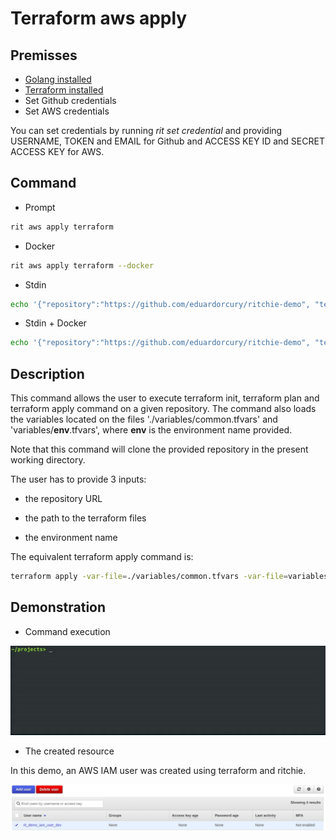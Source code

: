 # Terraform aws apply

## Premisses

- [Golang installed](https://golang.org/doc/install)
- [Terraform installed](https://www.terraform.io/downloads.html)
- Set Github credentials
- Set AWS credentials

You can set credentials by running *rit set credential* and providing USERNAME, TOKEN and EMAIL for Github and ACCESS KEY ID and SECRET ACCESS KEY for AWS.

## Command

- Prompt

```bash
rit aws apply terraform
```

- Docker

```bash
rit aws apply terraform --docker
```

- Stdin

```bash
echo '{"repository":"https://github.com/eduardorcury/ritchie-demo", "terraform_path":"/terraform", "environment":"dev"}' | rit aws apply terraform --stdin
```

- Stdin + Docker

```bash
echo '{"repository":"https://github.com/eduardorcury/ritchie-demo", "terraform_path":"/terraform", "environment":"dev"}' | rit aws apply terraform --stdin --docker
```

## Description

This command allows the user to execute terraform init, terraform plan and terraform apply command on a given repository. The command also loads the variables located on the files './variables/common.tfvars' and 'variables/**env**.tfvars', where **env** is the environment name provided.

Note that this command will clone the provided repository in the present working directory.

The user has to provide 3 inputs:

- the repository URL

- the path to the terraform files

- the environment name

The equivalent terraform apply command is:

```bash
terraform apply -var-file=./variables/common.tfvars -var-file=variables/{ENV}.tfvars -auto-approve
```

## Demonstration

- Command execution

![Demo gif](https://github.com/eduardorcury/ritchie-demo/blob/main/media/rit-demo.gif)

- The created resource

In this demo, an AWS IAM user was created using terraform and ritchie.

![Img](https://github.com/eduardorcury/ritchie-demo/blob/main/media/resource-img.png)

